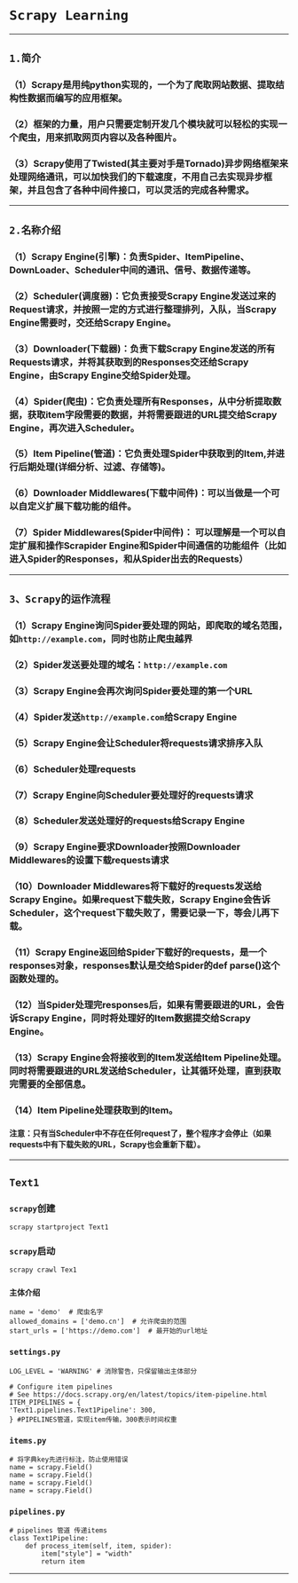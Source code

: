 # `Scrapy Learning`
****
## `1.简介`
### （1）Scrapy是用纯python实现的，一个为了爬取网站数据、提取结构性数据而编写的应用框架。
### （2）框架的力量，用户只需要定制开发几个模块就可以轻松的实现一个爬虫，用来抓取网页内容以及各种图片。
### （3）Scrapy使用了Twisted(其主要对手是Tornado)异步网络框架来处理网络通讯，可以加快我们的下载速度，不用自己去实现异步框架，并且包含了各种中间件接口，可以灵活的完成各种需求。
****
## `2.名称介绍`
### （1）Scrapy Engine(引擎)：负责Spider、ItemPipeline、DownLoader、Scheduler中间的通讯、信号、数据传递等。
### （2）Scheduler(调度器)：它负责接受Scrapy Engine发送过来的Request请求，并按照一定的方式进行整理排列，入队，当Scrapy Engine需要时，交还给Scrapy Engine。
### （3）Downloader(下载器)：负责下载Scrapy Engine发送的所有Requests请求，并将其获取到的Responses交还给Scrapy Engine，由Scrapy Engine交给Spider处理。
### （4）Spider(爬虫)：它负责处理所有Responses，从中分析提取数据，获取item字段需要的数据，并将需要跟进的URL提交给Scrapy Engine，再次进入Scheduler。
### （5）Item Pipeline(管道)：它负责处理Spider中获取到的Item,并进行后期处理(详细分析、过滤、存储等)。
### （6）Downloader Middlewares(下载中间件)：可以当做是一个可以自定义扩展下载功能的组件。
### （7）Spider Middlewares(Spider中间件)： 可以理解是一个可以自定扩展和操作Scrapider Engine和Spider中间通信的功能组件（比如进入Spider的Responses，和从Spider出去的Requests）
****
## `3、Scrapy的运作流程`
### （1）Scrapy Engine询问Spider要处理的网站，即爬取的域名范围，如`http://example.com`，同时也防止爬虫越界
### （2）Spider发送要处理的域名：`http://example.com`
### （3）Scrapy Engine会再次询问Spider要处理的第一个URL
### （4）Spider发送`http://example.com`给Scrapy Engine
### （5）Scrapy Engine会让Scheduler将requests请求排序入队
### （6）Scheduler处理requests
### （7）Scrapy Engine向Scheduler要处理好的requests请求
### （8）Scheduler发送处理好的requests给Scrapy Engine
### （9）Scrapy Engine要求Downloader按照Downloader Middlewares的设置下载requests请求
### （10）Downloader Middlewares将下载好的requests发送给Scrapy Engine。如果request下载失败，Scrapy Engine会告诉Scheduler，这个request下载失败了，需要记录一下，等会儿再下载。
### （11）Scrapy Engine返回给Spider下载好的requests，是一个responses对象，responses默认是交给Spider的def parse()这个函数处理的。
### （12）当Spider处理完responses后，如果有需要跟进的URL，会告诉Scrapy Engine，同时将处理好的Item数据提交给Scrapy Engine。
### （13）Scrapy Engine会将接收到的Item发送给Item Pipeline处理。同时将需要跟进的URL发送给Scheduler，让其循环处理，直到获取完需要的全部信息。
### （14）Item Pipeline处理获取到的Item。
#### 注意：只有当Scheduler中不存在任何request了，整个程序才会停止（如果requests中有下载失败的URL，Scrapy也会重新下载）。
****
## `Text1`
### `scrapy`创建
    scrapy startproject Text1
### `scrapy`启动
    scrapy crawl Tex1
### `主体介绍`
    name = 'demo'  # 爬虫名字
    allowed_domains = ['demo.cn']  # 允许爬虫的范围
    start_urls = ['https://demo.com']  # 最开始的url地址
### `settings.py`
    LOG_LEVEL = 'WARNING' # 消除警告，只保留输出主体部分
    
    # Configure item pipelines
    # See https://docs.scrapy.org/en/latest/topics/item-pipeline.html
    ITEM_PIPELINES = {
    'Text1.pipelines.Text1Pipeline': 300,
    } #PIPELINES管道，实现item传输，300表示时间权重
### `items.py`
    # 将字典key先进行标注，防止使用错误
    name = scrapy.Field()
    name = scrapy.Field()
    name = scrapy.Field()
    name = scrapy.Field()
### `pipelines.py`
    # pipelines 管道 传递items
    class Text1Pipeline:
        def process_item(self, item, spider):
            item["style"] = "width"
            return item
**** 

